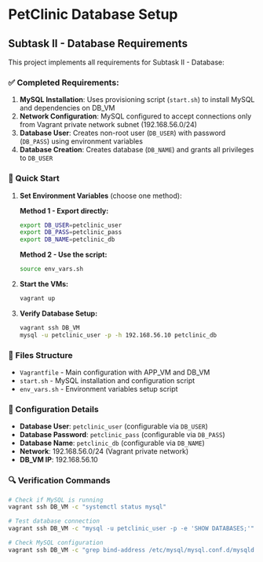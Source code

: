 # PetClinic Database Setup

## Subtask II - Database Requirements

This project implements all requirements for Subtask II - Database:

### ✅ Completed Requirements:

1. **MySQL Installation**: Uses provisioning script (`start.sh`) to install MySQL and dependencies on DB_VM
2. **Network Configuration**: MySQL configured to accept connections only from Vagrant private network subnet (192.168.56.0/24)
3. **Database User**: Creates non-root user (`DB_USER`) with password (`DB_PASS`) using environment variables
4. **Database Creation**: Creates database (`DB_NAME`) and grants all privileges to `DB_USER`

### 🚀 Quick Start

1. **Set Environment Variables** (choose one method):

   **Method 1 - Export directly:**

   ```bash
   export DB_USER=petclinic_user
   export DB_PASS=petclinic_pass
   export DB_NAME=petclinic_db
   ```

   **Method 2 - Use the script:**

   ```bash
   source env_vars.sh
   ```

2. **Start the VMs:**

   ```bash
   vagrant up
   ```

3. **Verify Database Setup:**
   ```bash
   vagrant ssh DB_VM
   mysql -u petclinic_user -p -h 192.168.56.10 petclinic_db
   ```

### 📁 Files Structure

- `Vagrantfile` - Main configuration with APP_VM and DB_VM
- `start.sh` - MySQL installation and configuration script
- `env_vars.sh` - Environment variables setup script

### 🔧 Configuration Details

- **Database User**: `petclinic_user` (configurable via `DB_USER`)
- **Database Password**: `petclinic_pass` (configurable via `DB_PASS`)
- **Database Name**: `petclinic_db` (configurable via `DB_NAME`)
- **Network**: 192.168.56.0/24 (Vagrant private network)
- **DB_VM IP**: 192.168.56.10

### 🔍 Verification Commands

```bash
# Check if MySQL is running
vagrant ssh DB_VM -c "systemctl status mysql"

# Test database connection
vagrant ssh DB_VM -c "mysql -u petclinic_user -p -e 'SHOW DATABASES;'"

# Check MySQL configuration
vagrant ssh DB_VM -c "grep bind-address /etc/mysql/mysql.conf.d/mysqld.cnf"
```
